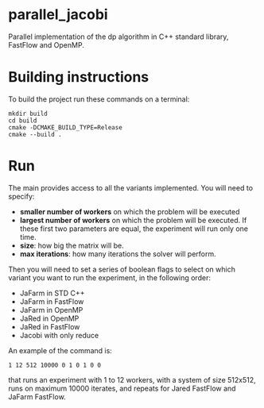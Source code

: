 # parallel_jacobi
Parallel implementation of the dp algorithm in C++ standard library, FastFlow and OpenMP.

# Building instructions

To build the project run these commands on a terminal:

```shell
mkdir build
cd build
cmake -DCMAKE_BUILD_TYPE=Release
cmake --build .
```

# Run
The main provides access to all the variants implemented.
You will need to specify:
- **smaller number of workers** on which the problem will be executed
- **largest number of workers** on which the problem will be executed. If these first two parameters are equal, the experiment will run only one time.
- **size**: how big the matrix will be.
- **max iterations**: how many iterations the solver will perform.

Then you will need to set a series of boolean flags to select on which variant you want to run the experiment, in the following order:
- JaFarm in STD C++
- JaFarm in FastFlow
- JaFarm in OpenMP
- JaRed in OpenMP
- JaRed in FastFlow
- Jacobi with only reduce

An example of the command is:
```shell
1 12 512 10000 0 1 0 1 0 0
```
that runs an experiment with 1 to 12 workers, with a system of size 512x512, runs on maximum 10000 iterates, and repeats for Jared FastFlow and JaFarm FastFlow.

